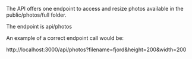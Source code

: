 The API offers one endpoint to access and resize photos available in the public/photos/full folder.

The endpoint is api/photos

An example of a correct endpoint call would be:

http://localhost:3000/api/photos?filename=fjord&height=200&width=200